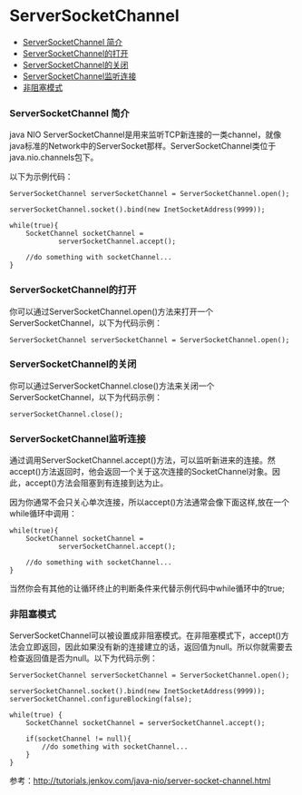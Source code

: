 # ServerSocketChannel

- [ServerSocketChannel 简介](#serversocketchannel-简介)
- [ServerSocketChannel的打开](#serversocketchannel的打开)
- [ServerSocketChannel的关闭](#serversocketchannel的关闭)
- [ServerSocketChannel监听连接](#serversocketchannel监听连接)
- [非阻塞模式](#非阻塞模式)


### ServerSocketChannel 简介

java NIO ServerSocketChannel是用来监听TCP新连接的一类channel，就像java标准的Network中的ServerSocket那样。ServerSocketChannel类位于java.nio.channels包下。

以下为示例代码：

```
ServerSocketChannel serverSocketChannel = ServerSocketChannel.open();

serverSocketChannel.socket().bind(new InetSocketAddress(9999));

while(true){
    SocketChannel socketChannel =
            serverSocketChannel.accept();

    //do something with socketChannel...
}
```

### ServerSocketChannel的打开

你可以通过ServerSocketChannel.open()方法来打开一个ServerSocketChannel，以下为代码示例：

```
ServerSocketChannel serverSocketChannel = ServerSocketChannel.open();
```

### ServerSocketChannel的关闭

你可以通过ServerSocketChannel.close()方法来关闭一个ServerSocketChannel，以下为代码示例：

```
serverSocketChannel.close();
```

### ServerSocketChannel监听连接

通过调用ServerSocketChannel.accept()方法，可以监听新进来的连接。然accept()方法返回时，他会返回一个关于这次连接的SocketChannel对象。因此，accept()方法会阻塞到有连接到达为止。

因为你通常不会只关心单次连接，所以accept()方法通常会像下面这样,放在一个while循环中调用：

```
while(true){
    SocketChannel socketChannel =
            serverSocketChannel.accept();

    //do something with socketChannel...
}
```

当然你会有其他的让循环终止的判断条件来代替示例代码中while循环中的true;

### 非阻塞模式

ServerSocketChannel可以被设置成非阻塞模式。在非阻塞模式下，accept()方法会立即返回，因此如果没有新的连接建立的话，返回值为null。所以你就需要去检查返回值是否为null。以下为代码示例：

```
ServerSocketChannel serverSocketChannel = ServerSocketChannel.open();

serverSocketChannel.socket().bind(new InetSocketAddress(9999));
serverSocketChannel.configureBlocking(false);

while(true) {
    SocketChannel socketChannel = serverSocketChannel.accept();

    if(socketChannel != null){
        //do something with socketChannel...
    }
}
```

参考：<http://tutorials.jenkov.com/java-nio/server-socket-channel.html>
